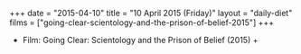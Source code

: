 +++
date = "2015-04-10"
title = "10 April 2015 (Friday)"
layout = "daily-diet"
films = ["going-clear-scientology-and-the-prison-of-belief-2015"]
+++


* Film: Going Clear: Scientology and the Prison of Belief (2015) +